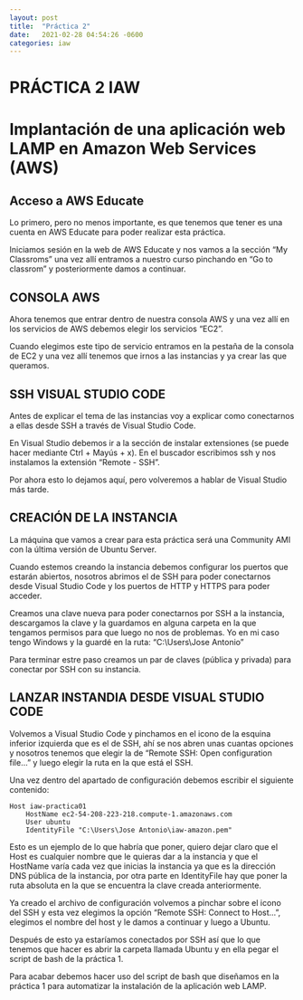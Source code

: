 ```yaml
---
layout: post
title:  "Práctica 2"
date:   2021-02-28 04:54:26 -0600
categories: iaw 
---
```

# PRÁCTICA 2 IAW

# Implantación de una aplicación web LAMP en Amazon Web Services (AWS)

## Acceso a AWS Educate
Lo primero, pero no menos importante, es que tenemos que tener es una cuenta en AWS Educate para poder realizar esta práctica.

Iniciamos sesión en la web de AWS Educate y nos vamos a la sección “My Classroms” una vez allí entramos a nuestro curso pinchando en “Go to classrom” y posteriormente damos a continuar.



## CONSOLA AWS
Ahora tenemos que entrar dentro de nuestra consola AWS y una vez allí en los servicios de AWS debemos elegir los servicios “EC2”.

Cuando elegimos este tipo de servicio entramos en la pestaña de la consola de EC2 y una vez allí tenemos que irnos a las instancias y ya crear las que queramos.



## SSH VISUAL STUDIO CODE

Antes de explicar el tema de las instancias voy a explicar como conectarnos a ellas desde SSH a través de Visual Studio Code.

En Visual Studio debemos ir a la sección de instalar extensiones (se puede hacer mediante Ctrl + Mayús + x). 
En el buscador escribimos ssh y nos instalamos la extensión “Remote - SSH”.

Por ahora esto lo dejamos aquí, pero volveremos a hablar de Visual Studio más tarde.



## CREACIÓN DE LA INSTANCIA

La máquina que vamos a crear para esta práctica será una Community AMI con la última versión de Ubuntu Server.

Cuando estemos creando la instancia debemos configurar los puertos que estarán abiertos, nosotros abrimos el de SSH para poder conectarnos desde Visual Studio Code y los puertos de HTTP y HTTPS para poder acceder.

Creamos una clave nueva para poder conectarnos por SSH a la instancia, descargamos la clave y la guardamos en alguna carpeta en la que tengamos permisos para que luego no nos de problemas. Yo en mi caso tengo Windows y la guardé en la ruta: “C:\Users\Jose Antonio”

Para terminar estre paso creamos un par de claves (pública y privada) para conectar por SSH con su instancia.



## LANZAR INSTANDIA DESDE VISUAL STUDIO CODE

Volvemos a Visual Studio Code y pinchamos en el icono de la esquina inferior izquierda que es el de SSH, ahí se nos abren unas cuantas opciones y nosotros tenemos que elegir la de “Remote SSH: Open configuration file…” y luego elegir la ruta en la que está el SSH. 

Una vez dentro del apartado de configuración debemos escribir el siguiente contenido:

```
Host iaw-practica01
    HostName ec2-54-208-223-218.compute-1.amazonaws.com
    User ubuntu
    IdentityFile "C:\Users\Jose Antonio\iaw-amazon.pem"
```

Esto es un ejemplo de lo que habría que poner, quiero dejar claro que el Host es cualquier nombre que le quieras dar a la instancia y que el HostName varía cada vez que inicias la instancia ya que es la dirección DNS pública de la instancia, por otra parte en IdentityFile hay que poner la ruta absoluta en la que se encuentra la clave creada anteriormente.

Ya creado el archivo de configuración volvemos a pinchar sobre el icono del SSH y esta vez elegimos la opción “Remote SSH: Connect to Host…”, elegimos el nombre del host y le damos a continuar y luego a Ubuntu.

Después de esto ya estaríamos conectados por SSH así que lo que tenemos que hacer es abrir la carpeta llamada Ubuntu y en ella pegar el script de bash de la práctica 1.

Para acabar debemos hacer uso del script de bash que diseñamos en la práctica 1 para automatizar la instalación de la aplicación web LAMP.

